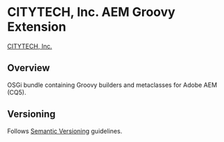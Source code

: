 # CITYTECH, Inc. AEM Groovy Extension

[CITYTECH, Inc.](http://www.citytechinc.com)

## Overview

OSGi bundle containing Groovy builders and metaclasses for Adobe AEM (CQ5).

## Versioning

Follows [Semantic Versioning](http://semver.org/) guidelines.